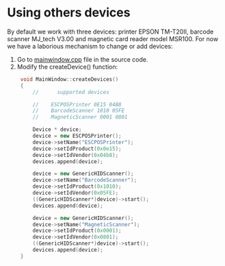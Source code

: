 # Using others devices

By default we work with three devices: printer EPSON TM-T20II, barcode scanner MJ_tech V3.00
and magnetic card reader model MSR100. For now we have a laborious mechanism to change or add 
devices:

1. Go to [mainwindow.cpp](../posjs/browser/mainwindow.cpp) file in the source code.
2. Modify the createDevice() function:
   ```cpp
    void MainWindow::createDevices()
	{
		//      supported devices

		//    ESCPOSPrinter 0E15 04B8
		//    BarcodeScanner 1010 05FE
		//    MagneticScanner 0001 0801

		Device * device;
		device = new ESCPOSPrinter();
		device->setName("ESCPOSPrinter");
		device->setIdProduct(0x0e15);
		device->setIdVendor(0x04b8);
		devices.append(device);

		device = new GenericHIDScanner();
		device->setName("BarcodeScanner");
		device->setIdProduct(0x1010);
		device->setIdVendor(0x05FE);
		((GenericHIDScanner*)device)->start();
		devices.append(device);

		device = new GenericHIDScanner();
		device->setName("MagneticScanner");
		device->setIdProduct(0x0001);
		device->setIdVendor(0x0801);
		((GenericHIDScanner*)device)->start();
		devices.append(device);
	}
   ```
